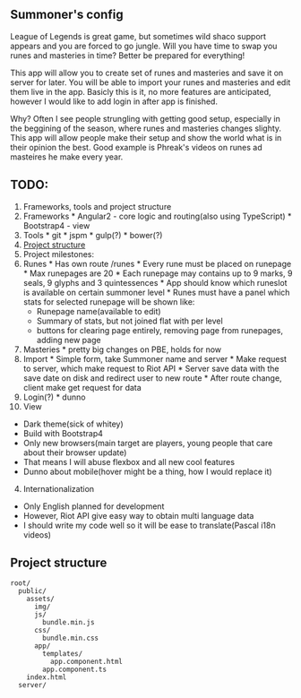 ## Summoner's config

League of Legends is great game, but sometimes wild shaco support appears
and you are forced to go jungle. Will you have time to swap you runes and masteries in time?
Better be prepared for everything!

This app will allow you to create set of runes and masteries and save 
it on server for later. You will be able to import your runes and 
masteries and edit them live in the app. Basicly this is it, no more 
features are anticipated, however I would like to add login in after 
app is finished.

Why? Often I see people strungling with getting good setup, especially 
in the beggining of the season, where runes and masteries changes slighty.
This app will allow people make their setup and show the world what is in their opinion the best.
Good example is Phreak's videos on runes ad masteires he make every year.

## TODO:

1. Frameworks, tools and project structure
  1. Frameworks
    * Angular2 - core logic and routing(also using TypeScript)
    * Bootstrap4 - view
  2. Tools
    * git
    * jspm
    * gulp(?)
    * bower(?)
  3. [Project structure](#project-structure)
2. Project milestones:
  1. Runes
    * Has own route /runes
    * Every rune must be placed on runepage
    * Max runepages are 20
    * Each runepage may contains up to 9 marks, 9 seals, 9 glyphs and 3 quintessences
    * App should know which runeslot is available on certain summoner level
    * Runes must have a panel which stats for selected runepage will be shown like:
      - Runepage name(available to edit)
      - Summary of stats, but not joined flat with per level
      - buttons for clearing page entirely, removing page from runepages, adding new page
  2. Masteries
    * pretty big changes on PBE, holds for now
  3. Import
    * Simple form, take Summoner name and server
    * Make request to server, which make request to Riot API
    * Server save data with the save date on disk and redirect user to new route
    * After route change, client make get request for data
  4. Login(?)
    * dunno
3. View
  * Dark theme(sick of whitey)
  * Build with Bootstrap4
  * Only new browsers(main target are players, young people that care about their browser update)
  * That means I will abuse flexbox and all new cool features
  * Dunno about mobile(hover might be a thing, how I would replace it)
4. Internationalization
  * Only English planned for development
  * However, Riot API give easy way to obtain multi language data
  * I should write my code well so it will be ease to translate(Pascal i18n videos)



## Project structure

```
root/
  public/
    assets/
      img/
      js/
        bundle.min.js
      css/
        bundle.min.css
      app/
        templates/
          app.component.html
        app.component.ts
    index.html
  server/
  ```

